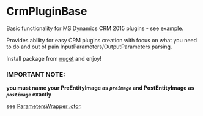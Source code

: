 # CrmPluginBase

Basic functionality for MS Dynamics CRM 2015 plugins - see [example](https://github.com/abelevtsov/CrmPluginBase2015/edit/master/Examples.cs).

Provides ability for easy CRM plugins creation with focus on what you need to do and 
out of pain InputParameters/OutputParameters parsing.

Install package from [nuget](https://www.nuget.org/packages/CrmPluginBase2015/) and enjoy!

### IMPORTANT NOTE: 
**you must name your PreEntityImage as *`preimage`* and PostEntityImage as *`postimage`* exactly**

see [ParametersWrapper .ctor](https://github.com/abelevtsov/CrmPluginBase2015/blob/master/src/CrmPluginBase/ParametersWrapper.cs).
